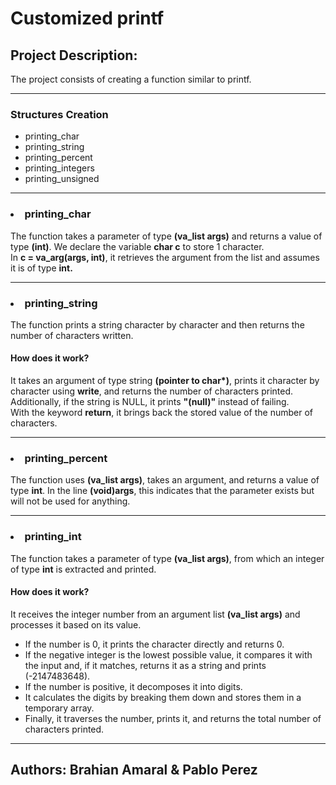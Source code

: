 <H1>Customized printf</H1>
<h2>Project Description:</h2>The project consists of creating a function similar to printf.
<hr>
<h3>Structures Creation</h3>
<ul>
<li>printing_char</li>
<li>printing_string</li>
<li>printing_percent</li>
<li>printing_integers</li>
<li>printing_unsigned</li>
</ul>
<hr>
<h3><strong><li>printing_char</li></strong></h3>
The function takes a parameter of type <strong>(va_list args)</strong> and returns a value of type <strong>(int)</strong>.
We declare the variable <strong>char c</strong> to store 1 character.<br>
In <strong>c = va_arg(args, int)</strong>, it retrieves the argument from the list and assumes it is of type <strong>int.</strong>
<hr>
<h3><strong><li>printing_string</li></strong></h3>
The function prints a string character by character and then returns the number of characters written.
<h4>How does it work?</h4>
It takes an argument of type string <strong>(pointer to char*)</strong>, prints it character by character using <strong>write</strong>, and returns the number of characters printed.<br>
Additionally, if the string is NULL, it prints <strong>"(null)"</strong> instead of failing.<br>
With the keyword <strong>return</strong>, it brings back the stored value of the number of characters.
<hr>
<h3><strong><li>printing_percent</li></strong></h3>
The function uses <strong>(va_list args)</strong>, takes an argument, and returns a value of type <strong>int</strong>.
In the line <strong>(void)args</strong>, this indicates that the parameter exists but will not be used for anything.
<hr>
<h3><strong><li>printing_int</li></strong></h3>
The function takes a parameter of type <strong>(va_list args)</strong>, from which an integer of type <strong>int</strong> is extracted and printed.
<h4>How does it work?</h4>
It receives the integer number from an argument list <strong>(va_list args)</strong> and processes it based on its value.
<ul>
    <li>If the number is 0, it prints the character directly and returns 0.</li>
    <li>If the negative integer is the lowest possible value, it compares it with the input and, if it matches, returns it as a string and prints (-2147483648).</li>
    <li>If the number is positive, it decomposes it into digits.</li>
    <li>It calculates the digits by breaking them down and stores them in a temporary array.</li>
    <li>Finally, it traverses the number, prints it, and returns the total number of characters printed.</li>
</ul>
<hr>
<h2>Authors: Brahian Amaral & Pablo Perez</h2>
